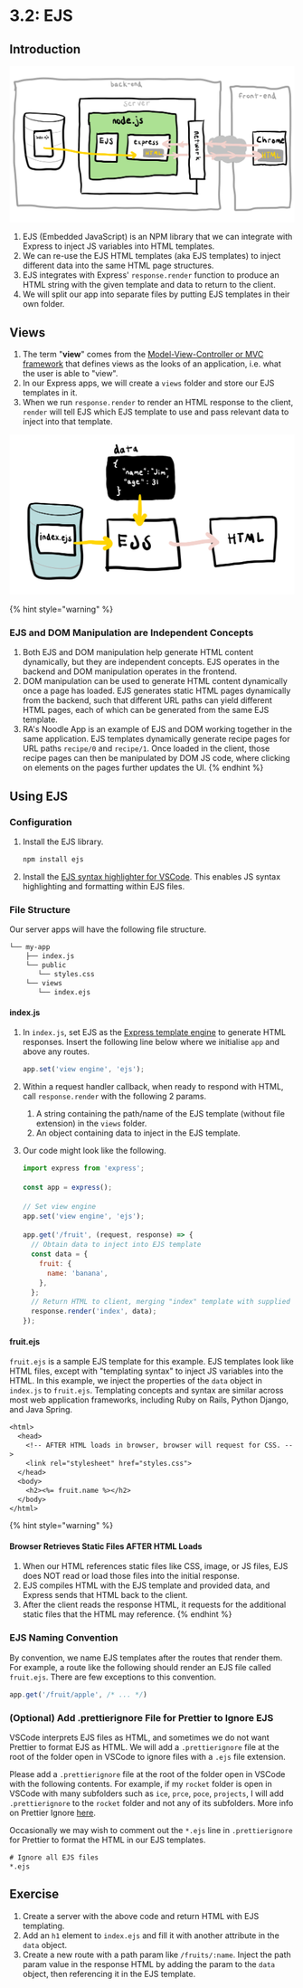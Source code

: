 # 3.2: EJS

## Introduction

![EJS is a template engine that operates on the backend to simplify HTML page generation.](../../.gitbook/assets/ejs.jpg)

1. EJS \(Embedded JavaScript\) is an NPM library that we can integrate with Express to inject JS variables into HTML templates.
2. We can re-use the EJS HTML templates \(aka EJS templates\) to inject different data into the same HTML page structures.
3. EJS integrates with Express' `response.render` function to produce an HTML string with the given template and data to return to the client.
4. We will split our app into separate files by putting EJS templates in their own folder.

## Views

1. The term "**view**" comes from the [Model-View-Controller or MVC framework](https://en.wikipedia.org/wiki/Model%E2%80%93view%E2%80%93controller) that defines views as the looks of an application, i.e. what the user is able to "view".
2. In our Express apps, we will create a `views` folder and store our EJS templates in it.
3. When we run `response.render` to render an HTML response to the client, `render` will tell EJS which EJS template to use and pass relevant data to inject into that template.

![EJS combines EJS HTML templates and dynamic data to generate HTML pages for responses](../../.gitbook/assets/ejs2.jpg)

{% hint style="warning" %}
### EJS and DOM Manipulation are Independent Concepts

1. Both EJS and DOM manipulation help generate HTML content dynamically, but they are independent concepts. EJS operates in the backend and DOM manipulation operates in the frontend. 
2. DOM manipulation can be used to generate HTML content dynamically once a page has loaded. EJS generates static HTML pages dynamically from the backend, such that different URL paths can yield different HTML pages, each of which can be generated from the same EJS template. 
3. RA's Noodle App is an example of EJS and DOM working together in the same application. EJS templates dynamically generate recipe pages for URL paths `recipe/0` and `recipe/1`. Once loaded in the client, those recipe pages can then be manipulated by DOM JS code, where clicking on elements on the pages further updates the UI.
{% endhint %}

## Using EJS

### Configuration

1. Install the EJS library.

   ```bash
   npm install ejs
   ```

2. Install the [EJS syntax highlighter for VSCode](https://marketplace.visualstudio.com/items?itemName=DigitalBrainstem.javascript-ejs-support). This enables JS syntax highlighting and formatting within EJS files.

### File Structure

Our server apps will have the following file structure.

```text
└── my-app
    ├── index.js
    └── public
       └── styles.css
    └── views
       └── index.ejs
```

#### index.js

1. In `index.js`, set EJS as the [Express template engine](https://expressjs.com/en/guide/using-template-engines.html) to generate HTML responses. Insert the following line below where we initialise `app` and above any routes.

   ```javascript
   app.set('view engine', 'ejs');
   ```

2. Within a request handler callback, when ready to respond with HTML, call `response.render` with the following 2 params.
   1. A string containing the path/name of the EJS template \(without file extension\) in the `views` folder.
   2. An object containing data to inject in the EJS template.
3. Our code might look like the following.

   ```javascript
   import express from 'express';

   const app = express();

   // Set view engine
   app.set('view engine', 'ejs');

   app.get('/fruit', (request, response) => {
     // Obtain data to inject into EJS template
     const data = {
       fruit: {
         name: 'banana',
       },
     };
     // Return HTML to client, merging "index" template with supplied data.
     response.render('index', data);
   });
   ```

#### fruit.ejs

`fruit.ejs` is a sample EJS template for this example. EJS templates look like HTML files, except with "templating syntax" to inject JS variables into the HTML. In this example, we inject the properties of the `data` object in `index.js` to `fruit.ejs`. Templating concepts and syntax are similar across most web application frameworks, including Ruby on Rails, Python Django, and Java Spring.

```markup
<html>
  <head>
    <!-- AFTER HTML loads in browser, browser will request for CSS. -->
    <link rel="stylesheet" href="styles.css">
  </head>
  <body>
    <h2><%= fruit.name %></h2>
  </body>
</html>
```

{% hint style="warning" %}
#### Browser Retrieves Static Files AFTER HTML Loads

1. When our HTML references static files like CSS, image, or JS files, EJS does NOT read or load those files into the initial response. 
2. EJS compiles HTML with the EJS template and provided data, and Express sends that HTML back to the client.
3. After the client reads the response HTML, it requests for the additional static files that the HTML may reference.
{% endhint %}

### **EJS Naming Convention**

By convention, we name EJS templates after the routes that render them. For example, a route like the following should render an EJS file called `fruit.ejs`. There are few exceptions to this convention.

```javascript
app.get('/fruit/apple', /* ... */)
```

### \(Optional\) Add .prettierignore File for Prettier to Ignore EJS

VSCode interprets EJS files as HTML, and sometimes we do not want Prettier to format EJS as HTML. We will add a `.prettierignore` file at the root of the folder open in VSCode to ignore files with a `.ejs` file extension. 

Please add a `.prettierignore` file at the root of the folder open in VSCode with the following contents. For example, if my `rocket` folder is open in VSCode with many subfolders such as `ice`, `prce`, `poce`, `projects`, I will add `.prettierignore` to the `rocket` folder and not any of its subfolders. More info on Prettier Ignore [here](https://prettier.io/docs/en/ignore.html).

Occasionally we may wish to comment out the `*.ejs` line in `.prettierignore` for Prettier to format the HTML in our EJS templates.

```text
# Ignore all EJS files
*.ejs
```

## Exercise

1. Create a server with the above code and return HTML with EJS templating.
2. Add an `h1` element to `index.ejs` and fill it with another attribute in the `data` object.
3. Create a new route with a path param like `/fruits/:name`. Inject the path param value in the response HTML by adding the param to the `data` object, then referencing it in the EJS template.

